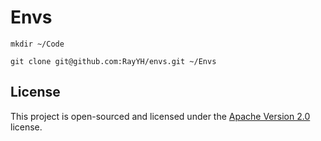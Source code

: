 # Envs

```shell
mkdir ~/Code

git clone git@github.com:RayYH/envs.git ~/Envs
```

## License

This project is open-sourced and licensed under the [Apache Version 2.0](LICENSE) license.
